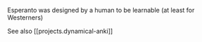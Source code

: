 
Esperanto was designed by a human to be learnable (at least for Westerners)

See also [[projects.dynamical-anki]]
